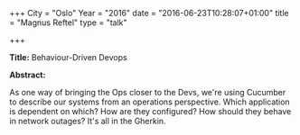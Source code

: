 +++
City = "Oslo"
Year = "2016"
date = "2016-06-23T10:28:07+01:00"
title = "Magnus Reftel"
type = "talk"

+++

<div class="col-12">
  <p><strong>Title:</strong>
Behaviour-Driven Devops
</p>

<p><strong>Abstract:</strong></p>

<p>As one way of bringing the Ops closer to the Devs, we're using Cucumber to describe our systems from an operations perspective. Which application is dependent on which? How are they configured? How should they behave in network outages? It's all in the Gherkin.</p>

</div>

